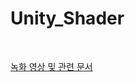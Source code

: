 # Unity_Shader

<br>

[녹화 영상 및 관련 문서](https://wandering-rumba-865.notion.site/NPR-Rendering-1b2aba645d3280e3b24cee9003d59e11?pvs=74)



